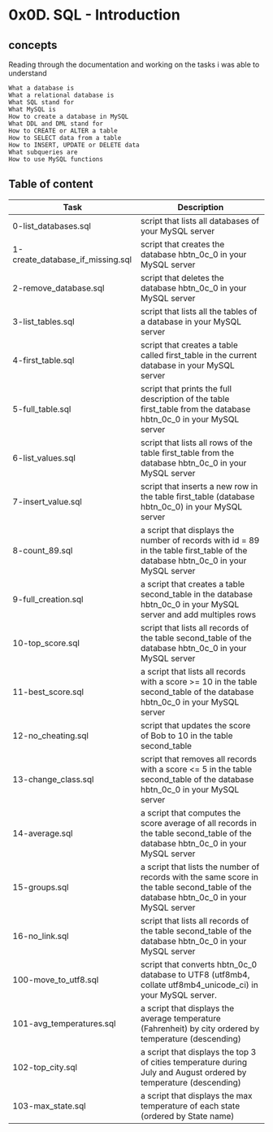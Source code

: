 # 0x0D. SQL - Introduction

## concepts

Reading through the documentation and working on the tasks i was able to understand


    What a database is
    What a relational database is
    What SQL stand for
    What MySQL is
    How to create a database in MySQL
    What DDL and DML stand for
    How to CREATE or ALTER a table
    How to SELECT data from a table
    How to INSERT, UPDATE or DELETE data
    What subqueries are
    How to use MySQL functions


## Table of content

| Task     | Description          |
| -------- | -------------- |
| 0-list_databases.sql | script that lists all databases of your MySQL server |
| 1-create_database_if_missing.sql | script that creates the database hbtn_0c_0 in your MySQL server |
| 2-remove_database.sql | script that deletes the database hbtn_0c_0 in your MySQL server |
| 3-list_tables.sql | script that lists all the tables of a database in your MySQL server |
| 4-first_table.sql | script that creates a table called first_table in the current database in your MySQL server |
| 5-full_table.sql | script that prints the full description of the table first_table from the database hbtn_0c_0 in your MySQL server |
| 6-list_values.sql | script that lists all rows of the table first_table from the database hbtn_0c_0 in your MySQL server |
| 7-insert_value.sql | script that inserts a new row in the table first_table (database hbtn_0c_0) in your MySQL server |
| 8-count_89.sql | a script that displays the number of records with id = 89 in the table first_table of the database hbtn_0c_0 in your MySQL server |
| 9-full_creation.sql | a script that creates a table second_table in the database hbtn_0c_0 in your MySQL server and add multiples rows |
| 10-top_score.sql | script that lists all records of the table second_table of the database hbtn_0c_0 in your MySQL server |
| 11-best_score.sql | a script that lists all records with a score >= 10 in the table second_table of the database hbtn_0c_0 in your MySQL server |
| 12-no_cheating.sql | script that updates the score of Bob to 10 in the table second_table |
| 13-change_class.sql | script that removes all records with a score <= 5 in the table second_table of the database hbtn_0c_0 in your MySQL server |
| 14-average.sql | a script that computes the score average of all records in the table second_table of the database hbtn_0c_0 in your MySQL server |
| 15-groups.sql | a script that lists the number of records with the same score in the table second_table of the database hbtn_0c_0 in your MySQL server |
| 16-no_link.sql | script that lists all records of the table second_table of the database hbtn_0c_0 in your MySQL server |
| 100-move_to_utf8.sql | script that converts hbtn_0c_0 database to UTF8 (utf8mb4, collate utf8mb4_unicode_ci) in your MySQL server. |
| 101-avg_temperatures.sql | a script that displays the average temperature (Fahrenheit) by city ordered by temperature (descending) |
| 102-top_city.sql | a script that displays the top 3 of cities temperature during July and August ordered by temperature (descending) |
| 103-max_state.sql | a script that displays the max temperature of each state (ordered by State name) |
